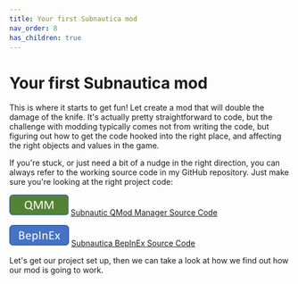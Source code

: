 ```yaml
---
title: Your first Subnautica mod
nav_order: 8
has_children: true
---
```


# Your first Subnautica mod

This is where it starts to get fun! Let create a mod that will double the damage of the knife. It's actually pretty straightforward to code, but the challenge with modding typically comes not from writing the code, but figuring out how to get the code hooked into the right place, and affecting the right objects and values in the game.

If you're stuck, or just need a bit of a nudge in the right direction, you can always refer to the working source code in my GitHub repository. Just make sure you're looking at the right project code:

![img](./media/qmm.png) [Subnautic QMod Manager Source Code](https://github.com/mroshaw/BeginnersGuideModSubnautica/tree/main/KnifeDamageMod_SN)

![img](./media/bepinex.png) [Subnautica BepInEx Source Code](https://github.com/mroshaw/BeginnersGuideModSubnautica/tree/main/KnifeDamageMod_SN_BEPINEX)

Let's get our project set up, then we can take a look at how we find out how our mod is going to work.
